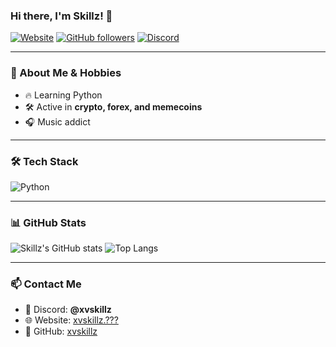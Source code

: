 ### Hi there, I'm Skillz! 👋

[![Website](https://img.shields.io/badge/Website-skillz.pw-ff69b4?style=flat-square&logo=google-chrome)](https://skillz.pw)
[![GitHub followers](https://img.shields.io/github/followers/xvskillz?style=flat-square)](https://github.com/xvskillz?tab=followers)
[![Discord](https://img.shields.io/badge/Discord-%40xvskillz-5865F2?style=flat-square&logo=discord)](https://discord.com/users/xvskillz)

---

### 🚀 About Me & Hobbies
- 🔥 Learning Python
- 🛠️ Active in **crypto, forex, and memecoins**
- 🎧 Music addict

---

### 🛠️ Tech Stack
![Python](https://img.shields.io/badge/Python-3776AB?style=for-the-badge&logo=python&logoColor=white)

---

### 📊 GitHub Stats
![Skillz's GitHub stats](https://github-readme-stats.vercel.app/api?username=xvskillz&show_icons=true&theme=tokyonight)
![Top Langs](https://github-readme-stats.vercel.app/api/top-langs/?username=xvskillz&layout=compact&theme=tokyonight)

---

### 📫 Contact Me
- 📩 Discord: **@xvskillz**
- 🌐 Website: [xvskillz.???](https://xvskillz.??)
- 📜 GitHub: [xvskillz](https://github.com/xvskillz)
